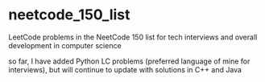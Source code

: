 # neetcode_150_list
LeetCode problems in the NeetCode 150 list for tech interviews and overall development in computer science

so far, I have added Python LC problems (preferred language of mine for interviews), but will continue to update with solutions in C++ and Java
